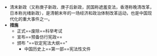 - 清末新政（又称庚子新政、庚子后新政，民国称遮羞变法，香港称晚清改革，日本称光绪新政），是清朝末年的一场经济和政治体制改革运动，也是中国现代化的重大事件之一。 
- **措施**
	- 正式==废除==科举考试
	- 宣布==预备仿行宪政==
	- 颁布 "==钦定宪法大纲=="
		- 中国历史上==第一部==宪法性文件